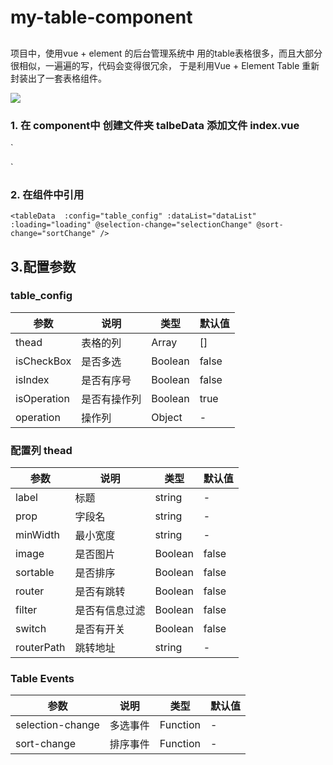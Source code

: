 # my-table-component

## 
项目中，使用vue + element 的后台管理系统中 用的table表格很多，而且大部分很相似，一遍遍的写，代码会变得很冗余，
于是利用Vue + Element  Table 重新封装出了一套表格组件。

![](/assets/table.jpg)

### 1. 在 component中 创建文件夹 talbeData 添加文件 index.vue
`
<template>
  <div class="app-container">
    <el-table
      :data="dataList"
      v-loading="loading"
      border
      fit
      highlight-current-row
      style="width: 100%;"
      @selection-change="handleSelectionChange"
      @sort-change="handleSortChange">
      <!-- 是否有多选 -->
      <el-table-column type="selection" width="55" v-if="table_config.isCheckBox"></el-table-column>
      <!-- 是否需要序号 -->
      <el-table-column type="index" label="序号" width="55" align="center" v-if="table_config.isIndex"/>

      <el-table-column
        v-for="item in table_config.thead"
        :key="item.prop" 
        :prop="item.prop" 
        :label="item.label"
        :min-width="item.minWidth"
        :sortable="item.sortable ? true : false"
        align="center">
        <template slot-scope="scope">
          <!-- 有状态过滤 -->
          <span v-if="item.filter" :class="item.isSpecialClass && item.isSpecialClass(scope.row)">
            {{item.callback && item.callback(scope.row)}}
          </span>
          <!-- 图片展示 -->
          <img v-else-if="item.image" :src="scope.row[item.prop]" style="width:40px; height: 40px">
          <!-- switch开关 -->
          <el-switch
            v-else-if="item.switch"
            v-model="scope.row[item.prop]"
            active-text="启用"
            active-value = 1
            inactive-value = 0
            inactive-text="停用"
            @change="item.callback && item.callback(scope.row)"
          >
          </el-switch>
          <!-- 有跳转 -->
          <router-link 
            v-else-if="item.router" 
            :to="{path: item.routerPath, query: {name: scope.row[item.prop]}}"
          >
            {{ scope.row[item.prop]}}
          </router-link>
          <!-- 默认展示 -->
          <span v-else>{{ scope.row[item.prop]}}</span>
        </template>
      </el-table-column>

      <!-- 操作列 -->
      <el-table-column
        fixed="right"
        :label="table_config.operation.label"
        :width="table_config.operation.width"
        align="center"
        v-if="isShow">
        <template slot-scope="scope">
          <template v-if="table_config.operation.cols">
            <div class="btn" 
              v-for="item in table_config.operation.cols.slice(0,2)" 
              :key="item.label">
              <el-button @click="item.handleRow(scope.row,item.label)" :type="item.type" size="small">
                {{item.label}}
              </el-button>
            </div>
          </template>
          <!-- 操作列超过3个，用更多下拉显示 -->
          <el-dropdown v-if="isShowOperationCols">
            <span class="el-dropdown-link">
              更多<i class="el-icon-arrow-down el-icon--right"></i>
            </span>
            <el-dropdown-menu slot="dropdown">
              <el-dropdown-item 
                v-for="item in table_config.operation.cols.slice(2)" 
                :key="item.label" 
                @click.native="item.handleRow(scope.row,item.label)">
                {{item.label}}
              </el-dropdown-item>
            </el-dropdown-menu>
          </el-dropdown>
        </template>
      </el-table-column>
    </el-table>
  </div>
</template>

<script>
export default {
  props: {
    config: {
      type: Object,
      default: () => {}
    },
    dataList: {
      type: Array,
      default: () => {
        return []
      }
    },
    loading: {
      type: Boolean,
      default: false
    }
  },
  data() {
    return {
      table_config: {
        thead: [],            // 表格头
        isCheckBox: false,    // 是否多选
        isIndex: false,      // 是否有序号
        isOperation: true,   // 是否有操作列表
        operation: {        // 操作
          cols: []
        },      
      }
    }
  },
  computed: {
    isShow() {
      return this.table_config.isOperation && this.table_config.operation.cols.length
    },
    isShowOperationCols() {
      let list = this.table_config.operation.cols
      return list.length && list.length > 2
    }
  },
  watch: {
    // 监听传过来的config，进行初始化
    config: {
      handler(newVal) {
        if(newVal) {
          this.initConfig()
        }
      },
      immediate: true
    }
  },
  mounted() {
    
  },
  methods: {
    // 初始化配置
    initConfig() {
      for(let key in this.config) {
        if(Object.keys(this.table_config).includes(key)) {
          this.table_config[key] = this.config[key]
        }
      }
      
    },
    // 多选事件
    handleSelectionChange(val) {
      this.$emit('selection-change', val)
    },
    // 排序事件
    handleSortChange(val) {
      this.$emit('sort-change', val)
    }
  }
}
</script>

<style scoped>
.btn{
  display: flex;
  justify-content: center;
  display: inline-block;
  margin: 5px 0 0 10px;
}
.btn:first-child{
  margin-left: 0;
}
.color1{
  color: red;
}
.color2{
  color: green;
}
.color3{
  color: blue;
}
.el-dropdown{
  margin-left: 10px;
  cursor: pointer;
}
</style>
`

### 2. 在组件中引用
`
<tableData 
  :config="table_config"
  :dataList="dataList"
  :loading="loading"
  @selection-change="selectionChange"
  @sort-change="sortChange"
/>
`

## 3.配置参数
### table_config
|  参数  | 说明  |  类型  | 默认值 |
|  ----  | ----  |  ----  | ----  |
| thead  | 表格的列 | Array | [] |
| isCheckBox | 是否多选 | Boolean | false |
| isIndex | 是否有序号 | Boolean | false |
| isOperation | 是否有操作列 | Boolean | true |
| operation | 操作列 | Object | - |


### 配置列 thead
|  参数  | 说明  |  类型  | 默认值 |
|  ----  | ----  |  ----  | ----  |
| label  | 标题 | string | - |
| prop | 字段名 | string | - |
| minWidth | 最小宽度 | string | - |
| image | 是否图片 | Boolean | false |
| sortable | 是否排序 | Boolean | false |
| router | 是否有跳转 | Boolean | false |
| filter | 是否有信息过滤 | Boolean | false |
| switch | 是否有开关 | Boolean | false |
| routerPath | 跳转地址 | string | - |

### Table Events
|  参数  | 说明  |  类型  | 默认值 |
|  ----  | ----  |  ----  | ----  |
| selection-change  | 多选事件 | Function | - |
| sort-change  | 排序事件 | Function | - |
